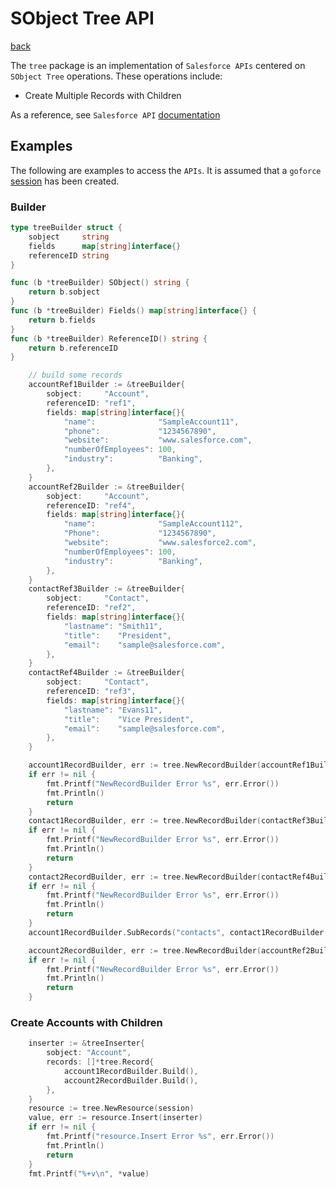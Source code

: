 # SObject Tree API
[back](../../README.md)

The `tree` package is an implementation of `Salesforce APIs` centered on `SObject Tree` operations.  These operations include:
* Create Multiple Records with Children

As a reference, see `Salesforce API` [documentation](https://developer.salesforce.com/docs/atlas.en-us.api_rest.meta/api_rest/resources_composite_sobject_tree.htm)

## Examples
The following are examples to access the `APIs`.  It is assumed that a `goforce` [session](../../session/README.md) has been created.

### Builder
```go
type treeBuilder struct {
	sobject     string
	fields      map[string]interface{}
	referenceID string
}

func (b *treeBuilder) SObject() string {
	return b.sobject
}
func (b *treeBuilder) Fields() map[string]interface{} {
	return b.fields
}
func (b *treeBuilder) ReferenceID() string {
	return b.referenceID
}

	// build some records
	accountRef1Builder := &treeBuilder{
		sobject:     "Account",
		referenceID: "ref1",
		fields: map[string]interface{}{
			"name":              "SampleAccount11",
			"phone":             "1234567890",
			"website":           "www.salesforce.com",
			"numberOfEmployees": 100,
			"industry":          "Banking",
		},
	}
	accountRef2Builder := &treeBuilder{
		sobject:     "Account",
		referenceID: "ref4",
		fields: map[string]interface{}{
			"name":              "SampleAccount112",
			"Phone":             "1234567890",
			"website":           "www.salesforce2.com",
			"numberOfEmployees": 100,
			"industry":          "Banking",
		},
	}
	contactRef3Builder := &treeBuilder{
		sobject:     "Contact",
		referenceID: "ref2",
		fields: map[string]interface{}{
			"lastname": "Smith11",
			"title":    "President",
			"email":    "sample@salesforce.com",
		},
	}
	contactRef4Builder := &treeBuilder{
		sobject:     "Contact",
		referenceID: "ref3",
		fields: map[string]interface{}{
			"lastname": "Evans11",
			"title":    "Vice President",
			"email":    "sample@salesforce.com",
		},
	}

	account1RecordBuilder, err := tree.NewRecordBuilder(accountRef1Builder)
	if err != nil {
		fmt.Printf("NewRecordBuilder Error %s", err.Error())
		fmt.Println()
		return
	}
	contact1RecordBuilder, err := tree.NewRecordBuilder(contactRef3Builder)
	if err != nil {
		fmt.Printf("NewRecordBuilder Error %s", err.Error())
		fmt.Println()
		return
	}
	contact2RecordBuilder, err := tree.NewRecordBuilder(contactRef4Builder)
	if err != nil {
		fmt.Printf("NewRecordBuilder Error %s", err.Error())
		fmt.Println()
		return
	}
	account1RecordBuilder.SubRecords("contacts", contact1RecordBuilder.Build(), contact2RecordBuilder.Build())

	account2RecordBuilder, err := tree.NewRecordBuilder(accountRef2Builder)
	if err != nil {
		fmt.Printf("NewRecordBuilder Error %s", err.Error())
		fmt.Println()
		return
	}

```

### Create Accounts with Children
```go
	inserter := &treeInserter{
		sobject: "Account",
		records: []*tree.Record{
			account1RecordBuilder.Build(),
			account2RecordBuilder.Build(),
		},
	}
	resource := tree.NewResource(session)
	value, err := resource.Insert(inserter)
	if err != nil {
		fmt.Printf("resource.Insert Error %s", err.Error())
		fmt.Println()
		return
	}
	fmt.Printf("%+v\n", *value)
```
